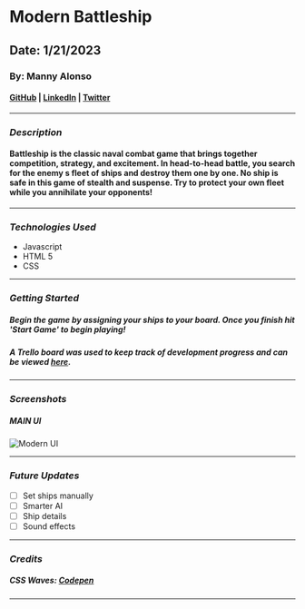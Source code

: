 # Modern Battleship

## Date: 1/21/2023

### By: Manny Alonso

#### [GitHub](https://github.com/mannyaalonso) | [LinkedIn](https://www.linkedin.com/in/mannyaalonso) | [Twitter](https://twitter.com/mannyaalonso)

---

### **_Description_**

#### Battleship is the classic naval combat game that brings together competition, strategy, and excitement. In head-to-head battle, you search for the enemy s fleet of ships and destroy them one by one. No ship is safe in this game of stealth and suspense. Try to protect your own fleet while you annihilate your opponents!

---

### **_Technologies Used_**

- Javascript
- HTML 5
- CSS

---

### **_Getting Started_**

##### Begin the game by assigning your ships to your board. Once you finish hit 'Start Game' to begin playing!

##### A Trello board was used to keep track of development progress and can be viewed [here](https://trello.com/b/4seVSqAq/battleship).

---

### **_Screenshots_**

##### MAIN UI

![Modern UI](https://assets-global.website-files.com/5f3c19f18169b62a0d0bf387/60d33be7eedf8e1f31aabcec_BwENfmI0CU5dZGYlSyo142mpfG08-rYgTS-Qm47uMUXN6JXtmdZvtzVzTooUQdXTWmTD8uzF9N6XQJA2vUIMi53tunFyVtvOBJTNfOjHit2P_JkTmFzFsK7ep6Vb9781XZnRAryH.png)

---

### **_Future Updates_**

- [ ] Set ships manually
- [ ] Smarter AI 
- [ ] Ship details
- [ ] Sound effects

---

### **_Credits_**

##### CSS Waves: [Codepen](https://codepen.io/goodkatz/pen/LYPGxQz?editors=0100)

---
